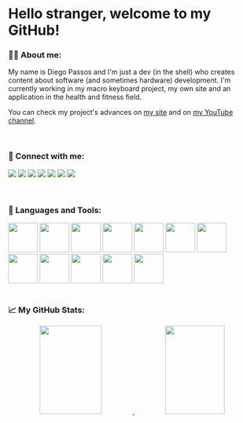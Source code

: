 # Hello stranger, welcome to my GitHub! 

### 🧑‍💻 About me:

My name is Diego Passos and I'm just a dev (in the shell) who creates content about software (and sometimes hardware) development. I'm currently working in my macro keyboard project, my own site and an application in the health and fitness field.
</br>

You can check my project's advances on [my site](http://devintheshell.com.br) and on [my YouTube channel](https://www.youtube.com/channel/UCU8unHkrQHVxKq9Of0NcUjA).

<!--TODO: latest video and latest article -->
</br>


### 🔗 Connect with me:

[<img src="https://img.shields.io/badge/Gmail-D14836?style=for-the-badge&logo=gmail&logoColor=white">](mailto:devintheshell@gmail.com)
[<img src="https://img.shields.io/badge/Twitter-1DA1F2?style=for-the-badge&logo=twitter&logoColor=white">](https://twitter.com/dev_inthe_shell)
[<img src="https://img.shields.io/badge/Discord-7289DA?style=for-the-badge&logo=discord&logoColor=white">](https://www.discord.com)
[<img src="https://img.shields.io/badge/LinkedIn-0077B5?style=for-the-badge&logo=linkedin&logoColor=white">](https://www.linkedin.com/in/diego-rodrigues-senra-passos-296a31229/)
[<img src="https://img.shields.io/badge/YouTube-FF0000?style=for-the-badge&logo=youtube&logoColor=white">](https://www.youtube.com/channel/UCU8unHkrQHVxKq9Of0NcUjA)
[<img src="https://img.shields.io/badge/Instagram-E4405F?style=for-the-badge&logo=instagram&logoColor=white">](https://www.instagram.com/devintheshell/)
[<img src="https://img.shields.io/badge/Facebook-1877F2?style=for-the-badge&logo=facebook&logoColor=white">](https://www.facebook.com)

<!-- TODO: insert discord link and create facebook account -->

</br>


### 🔧 Languages and Tools:

<div>
<img height="60" src="https://cdn.jsdelivr.net/gh/devicons/devicon/icons/python/python-original.svg" />
<img height="60" src="https://cdn.jsdelivr.net/gh/devicons/devicon/icons/dart/dart-original.svg" />
<img height="60" src="https://cdn.jsdelivr.net/gh/devicons/devicon/icons/flutter/flutter-original.svg" />
<img height="60" src="https://cdn.jsdelivr.net/gh/devicons/devicon/icons/django/django-original.svg" />
<img height="60" src="https://cdn.jsdelivr.net/gh/devicons/devicon/icons/html5/html5-original.svg" />
<img height="60" src="https://cdn.jsdelivr.net/gh/devicons/devicon/icons/css3/css3-original.svg" />
<img height="60" src="https://cdn.jsdelivr.net/gh/devicons/devicon/icons/javascript/javascript-original.svg" />
<img height="60" src="https://cdn.jsdelivr.net/gh/devicons/devicon/icons/docker/docker-original.svg" />
<img height="60" src="https://cdn.jsdelivr.net/gh/devicons/devicon/icons/postgresql/postgresql-original-wordmark.svg" />
<img height="60" src="https://cdn.jsdelivr.net/gh/devicons/devicon/icons/redis/redis-original.svg" />
<img height="60" src="https://cdn.jsdelivr.net/gh/devicons/devicon/icons/raspberrypi/raspberrypi-original.svg" />
<img height="60" src="https://cdn.jsdelivr.net/gh/devicons/devicon/icons/arduino/arduino-original-wordmark.svg" />
</div>


</br>


### 📈 My GitHub Stats: 

<div align="center">
  <a href="https://github.com/DevInTheShell-BR">
  
  <img width="50%" height="180em" src="https://github-readme-stats.vercel.app/api?username=DevInTheShell-BR&show_icons=true&theme=light&include_all_commits=true&count_private=true"/>
  <img width="49%" height="180em" src="https://github-readme-stats.vercel.app/api/top-langs/?username=DevInTheShell-BR&layout=compact&langs_count=7&theme=light"/>
</div>

</br>

